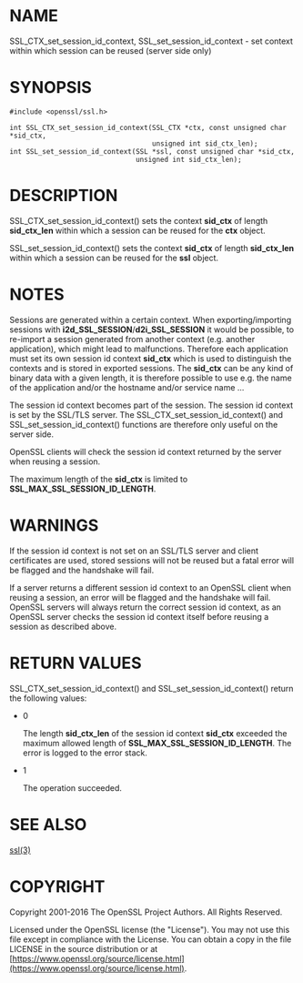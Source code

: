 # NAME

SSL\_CTX\_set\_session\_id\_context, SSL\_set\_session\_id\_context - set context within which session can be reused (server side only)

# SYNOPSIS

    #include <openssl/ssl.h>

    int SSL_CTX_set_session_id_context(SSL_CTX *ctx, const unsigned char *sid_ctx,
                                       unsigned int sid_ctx_len);
    int SSL_set_session_id_context(SSL *ssl, const unsigned char *sid_ctx,
                                   unsigned int sid_ctx_len);

# DESCRIPTION

SSL\_CTX\_set\_session\_id\_context() sets the context **sid\_ctx** of length
**sid\_ctx\_len** within which a session can be reused for the **ctx** object.

SSL\_set\_session\_id\_context() sets the context **sid\_ctx** of length
**sid\_ctx\_len** within which a session can be reused for the **ssl** object.

# NOTES

Sessions are generated within a certain context. When exporting/importing
sessions with **i2d\_SSL\_SESSION**/**d2i\_SSL\_SESSION** it would be possible,
to re-import a session generated from another context (e.g. another
application), which might lead to malfunctions. Therefore each application
must set its own session id context **sid\_ctx** which is used to distinguish
the contexts and is stored in exported sessions. The **sid\_ctx** can be
any kind of binary data with a given length, it is therefore possible
to use e.g. the name of the application and/or the hostname and/or service
name ...

The session id context becomes part of the session. The session id context
is set by the SSL/TLS server. The SSL\_CTX\_set\_session\_id\_context() and
SSL\_set\_session\_id\_context() functions are therefore only useful on the
server side.

OpenSSL clients will check the session id context returned by the server
when reusing a session.

The maximum length of the **sid\_ctx** is limited to
**SSL\_MAX\_SSL\_SESSION\_ID\_LENGTH**.

# WARNINGS

If the session id context is not set on an SSL/TLS server and client
certificates are used, stored sessions
will not be reused but a fatal error will be flagged and the handshake
will fail.

If a server returns a different session id context to an OpenSSL client
when reusing a session, an error will be flagged and the handshake will
fail. OpenSSL servers will always return the correct session id context,
as an OpenSSL server checks the session id context itself before reusing
a session as described above.

# RETURN VALUES

SSL\_CTX\_set\_session\_id\_context() and SSL\_set\_session\_id\_context()
return the following values:

- 0

    The length **sid\_ctx\_len** of the session id context **sid\_ctx** exceeded
    the maximum allowed length of **SSL\_MAX\_SSL\_SESSION\_ID\_LENGTH**. The error
    is logged to the error stack.

- 1

    The operation succeeded.

# SEE ALSO

[ssl(3)](http://man.he.net/man3/ssl)

# COPYRIGHT

Copyright 2001-2016 The OpenSSL Project Authors. All Rights Reserved.

Licensed under the OpenSSL license (the "License").  You may not use
this file except in compliance with the License.  You can obtain a copy
in the file LICENSE in the source distribution or at
[https://www.openssl.org/source/license.html](https://www.openssl.org/source/license.html).
